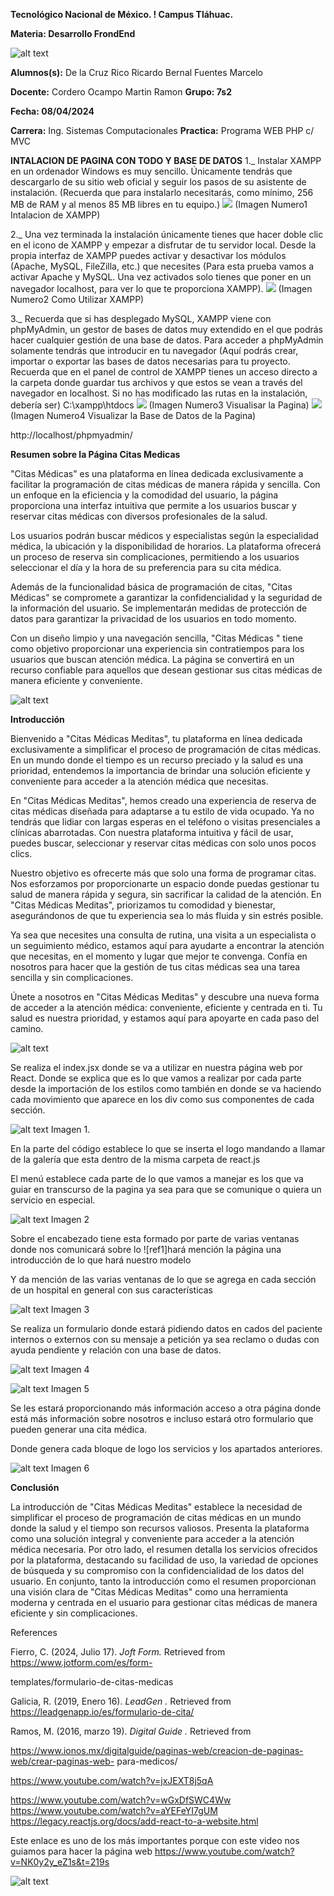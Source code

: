 ﻿**Tecnológico Nacional de México. !  Campus Tláhuac.** 

**Materia: Desarrollo FrondEnd** 

![alt text](<assets/Captura de pantalla 2024-04-29 211506.png>)

**Alumnos(s):** De la Cruz Rico Ricardo Bernal Fuentes Marcelo 

**Docente:** Cordero Ocampo Martin Ramon  **Grupo: 7s2** 

**Fecha: 08/04/2024** 

**Carrera:** Ing. Sistemas Computacionales  **Practica:**   Programa WEB PHP c/  MVC     

**INTALACION DE PAGINA CON TODO Y BASE DE DATOS**
1._ Instalar XAMPP en un ordenador Windows es muy sencillo. Únicamente tendrás que descargarlo de su sitio web oficial y seguir los pasos de su asistente de instalación. (Recuerda que para instalarlo necesitarás, como mínimo, 256 MB de RAM y al menos 85 MB libres en tu equipo.) ![](image.png)
(Imagen Numero1 Intalacion de XAMPP)

2._ Una vez terminada la instalación únicamente tienes que hacer doble clic en el icono de XAMPP y empezar a disfrutar de tu servidor local. Desde la propia interfaz de XAMPP puedes activar y desactivar los módulos (Apache, MySQL, FileZilla, etc.) que necesites (Para esta prueba vamos a activar Apache y MySQL. Una vez activados solo tienes que poner en un navegador localhost, para ver lo que te proporciona XAMPP). ![](image-1.png)
(Imagen Numero2 Como Utilizar XAMPP)


3._ Recuerda que si has desplegado MySQL, XAMPP viene con phpMyAdmin, un gestor de bases de datos muy extendido en el que podrás hacer cualquier gestión de una base de datos. Para acceder a phpMyAdmin solamente tendrás que introducir en tu navegador (Aquí podrás crear, importar o exportar las bases de datos necesarias para tu proyecto. Recuerda que en el panel de control de XAMPP tienes un acceso directo a la carpeta donde guardar tus archivos y que estos se vean a través del navegador en localhost. Si no has modificado las rutas en la instalación, debería ser)    C:\xampp\htdocs ![](image-2.png)
(Imagen Numero3 Visualisar la Pagina)
![](image-3.png)
(Imagen Numero4 Visualizar la Base de Datos de la Pagina)

http://localhost/phpmyadmin/

**Resumen sobre la Página Citas Medicas**

"Citas Médicas" es una plataforma en línea dedicada exclusivamente a facilitar la programación de citas médicas de manera rápida y sencilla. Con un enfoque en la eficiencia y la comodidad del usuario, la página proporciona una interfaz intuitiva que permite a los usuarios buscar y reservar citas médicas con diversos profesionales de la salud. 

Los usuarios podrán buscar médicos y especialistas según la especialidad médica, la ubicación y la disponibilidad de horarios. La plataforma ofrecerá un proceso de reserva sin complicaciones, permitiendo a los usuarios seleccionar el día y la hora de su preferencia para su cita médica. 

Además de la funcionalidad básica de programación de citas, "Citas Médicas" se compromete a garantizar la confidencialidad y la seguridad de la información del usuario. Se implementarán medidas de protección de datos para garantizar la privacidad de los usuarios en todo momento. 

Con un diseño limpio y una navegación sencilla, "Citas Médicas " tiene como objetivo proporcionar una experiencia sin contratiempos para los usuarios que buscan atención médica. La página se convertirá en un recurso confiable para aquellos que desean gestionar sus citas médicas de manera eficiente y conveniente. 

![alt text](<assets/Captura de pantalla 2024-04-29 211944.png>)

**Introducción**

Bienvenido a "Citas Médicas Meditas", tu plataforma en línea dedicada exclusivamente a simplificar el proceso de programación de citas médicas. En un mundo donde el tiempo es un recurso preciado y la salud es una prioridad, entendemos la importancia de brindar una solución eficiente y conveniente para acceder a la atención médica que necesitas. 

En "Citas Médicas Meditas", hemos creado una experiencia de reserva de citas médicas diseñada para adaptarse a tu estilo de vida ocupado. Ya no tendrás que lidiar con largas esperas en el teléfono o visitas presenciales a clínicas abarrotadas. Con nuestra plataforma intuitiva y fácil de usar, puedes buscar, seleccionar y reservar citas médicas con solo unos pocos clics. 

Nuestro objetivo es ofrecerte más que solo una forma de programar citas. Nos esforzamos por proporcionarte un espacio donde puedas gestionar tu salud de manera rápida y segura, sin sacrificar la calidad de la atención. En "Citas Médicas Meditas", priorizamos tu comodidad y bienestar, asegurándonos de que tu experiencia sea lo más fluida y sin estrés posible. 

Ya sea que necesites una consulta de rutina, una visita a un especialista o un seguimiento médico, estamos aquí para ayudarte a encontrar la atención que necesitas, en el momento y lugar que mejor te convenga. Confía en nosotros para hacer que la gestión de tus citas médicas sea una tarea sencilla y sin complicaciones. 

Únete a nosotros en "Citas Médicas Meditas" y descubre una nueva forma de acceder a la atención médica: conveniente, eficiente y centrada en ti. Tu salud es nuestra prioridad, y estamos aquí para apoyarte en cada paso del camino. 

![alt text](image-4.png)

Se realiza el index.jsx donde se va a utilizar en nuestra página web por React. Donde se explica que es lo que vamos a realizar por cada parte desde la importación de los estilos como también en donde se va haciendo cada movimiento que aparece en los div como sus componentes de cada sección.   

![alt text](<assets/Captura de pantalla 2024-04-29 212206.png>)
Imagen 1. 

En la parte del código establece lo que se inserta el logo mandando a llamar de la galería que esta dentro de la misma carpeta de react.js 

El menú establece cada parte de lo que vamos a manejar es los que va guiar en transcurso de la pagina ya sea para que se comunique o quiera un servicio en especial. 

![alt text](<assets/Captura de pantalla 2024-04-29 212238.png>)
Imagen 2 

Sobre el encabezado tiene esta formado por parte de varias ventanas donde nos comunicará sobre lo ![ref1]hará mención la página una introducción de lo que hará nuestro modelo 

Y da mención de las varias ventanas de lo que se agrega en cada sección de un hospital en general con sus características  

![alt text](image-5.png)
Imagen 3 

Se realiza un formulario donde estará pidiendo datos en cados del paciente internos o externos con su mensaje a petición ya sea reclamo o dudas con ayuda pendiente y relación con una base de datos. 

![alt text](image-6.png)
Imagen 4 

![alt text](<assets/Captura de pantalla 2024-04-29 212427.png>)
Imagen 5 

Se les estará proporcionando más información acceso a otra página donde está más información sobre nosotros e incluso estará otro formulario que pueden generar una cita médica. 

Donde genera cada bloque de logo los servicios y los apartados anteriores. 

![alt text](image-7.png)
Imagen 6

**Conclusión**  

La introducción de "Citas Médicas Meditas" establece la necesidad de simplificar el proceso de programación de citas médicas en un mundo donde la salud y el tiempo son recursos valiosos. Presenta la plataforma como una solución integral y conveniente para acceder a la atención médica necesaria. Por otro lado, el resumen detalla los servicios ofrecidos por la plataforma, destacando su facilidad de uso, la variedad de opciones de búsqueda y su compromiso con la confidencialidad de los datos del usuario. En conjunto, tanto la introducción como el resumen proporcionan una visión clara de "Citas Médicas Meditas" como una herramienta moderna y centrada en el usuario para gestionar citas médicas de manera eficiente y sin complicaciones. 

References 

Fierro, C. (2024, Julio 17). *Joft Form.* Retrieved from https://www.jotform.com/es/form-

templates/formulario-de-citas-medicas 

Galicia, R. (2019, Enero 16). *LeadGen .* Retrieved from https://leadgenapp.io/es/formulario-de-cita/ 

Ramos, M. (2016, marzo 19). *Digital Guide .* Retrieved from 

https://www.ionos.mx/digitalguide/paginas-web/creacion-de-paginas-web/crear-paginas-web- para-medicos/ 

[https://www.youtube.com/watch?v=jxJEXT8j5qA ](https://www.youtube.com/watch?v=jxJEXT8j5qA)

[https://www.youtube.com/watch?v=wGxDfSWC4Ww ](https://www.youtube.com/watch?v=wGxDfSWC4Ww)[https://www.youtube.com/watch?v=aYEFeYI7gUM ](https://www.youtube.com/watch?v=aYEFeYI7gUM)[https://legacy.reactjs.org/docs/add-react-to-a-website.html ](https://legacy.reactjs.org/docs/add-react-to-a-website.html)

Este enlace es uno de los más importantes porque con este video nos guiamos para hacer la página web  [https://www.youtube.com/watch?v=NK0y2y_eZ1s&t=219s ](https://www.youtube.com/watch?v=NK0y2y_eZ1s&t=219s)

![alt text](<assets/Captura de pantalla 2024-04-29 212559.png>)
